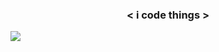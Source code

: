 ### <p align="center"> < i code things > </p>

<!-- [![Brendan's GitHub stats](https://github-readme-stats.vercel.app/api?username=brendanprice2003&theme=radical)](https://github.com/brendanprice2003/github-readme-stats) -->
  
<a align="center" href="https://github.com/brendanprice2003/github-readme-stats">
  <img src="https://github-readme-stats.vercel.app/api?username=brendanprice2003&theme=radical">
</a>
